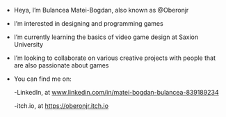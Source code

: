 - Heya, I’m Bulancea Matei-Bogdan, also known as @Oberonjr
- I’m interested in designing and programming games
- I’m currently learning the basics of video game design at Saxion University
- I’m looking to collaborate on various creative projects with people that are also passionate about games
- You can find me on:


   -LinkedIn, at www.linkedin.com/in/matei-bogdan-bulancea-839189234
   
   
   -itch.io, at https://oberonjr.itch.io

<!---
Oberonjr/Oberonjr is a ✨ special ✨ repository because its `README.md` (this file) appears on your GitHub profile.
You can click the Preview link to take a look at your changes.
--->
